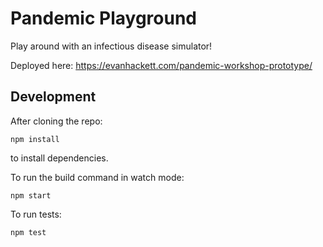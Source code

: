 # Pandemic Playground

Play around with an infectious disease simulator!

Deployed here: https://evanhackett.com/pandemic-workshop-prototype/

## Development

After cloning the repo:

```
npm install
```

to install dependencies.

To run the build command in watch mode:

```
npm start
```

To run tests:

```
npm test
```
